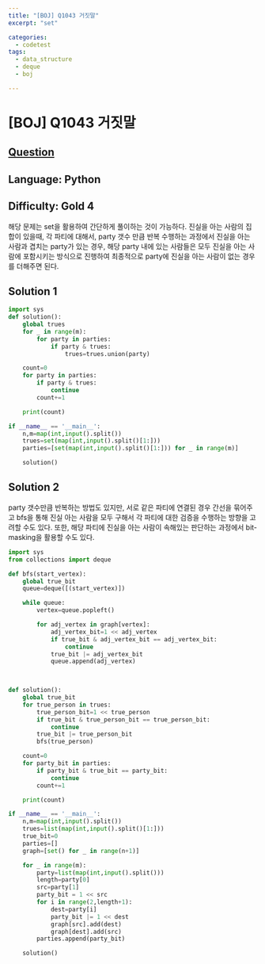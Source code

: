 ```yaml
---
title: "[BOJ] Q1043 거짓말"
excerpt: "set"

categories:
  - codetest
tags:
  - data_structure
  - deque
  - boj

---
```

# [BOJ] Q1043 거짓말
## [Question](https://www.acmicpc.net/problem/1043)
## Language: Python
## Difficulty: Gold 4

해당 문제는 set을 활용하여 간단하게 풀이하는 것이 가능하다. 진실을 아는 사람의 집합이 있을때, 각 파티에 대해서, party 갯수 만큼 반복 수행하는 과정에서 진실을 아는 사람과 겹치는 party가 있는 경우, 해당 party 내에 있는 사람들은 모두 진실을 아는 사람에 포함시키는 방식으로 진행하여 최종적으로 party에 진실을 아는 사람이 없는 경우를 더해주면 된다.

## Solution 1

```python
import sys
def solution():
    global trues
    for _ in range(m):
        for party in parties:
            if party & trues:
                trues=trues.union(party)

    count=0
    for party in parties:
        if party & trues:
            continue
        count+=1

    print(count) 

if __name__ == '__main__':
    n,m=map(int,input().split())
    trues=set(map(int,input().split()[1:]))
    parties=[set(map(int,input().split()[1:])) for _ in range(m)]

    solution()
```

## Solution 2

party 갯수만큼 반복하는 방법도 있지만, 서로 같은 파티에 연결된 경우 간선을 묶어주고 bfs을 통해 진실 아는 사람을 모두 구해서 각 파티에 대한 검증을 수행하는 방향을 고려할 수도 있다. 또한, 해당 파티에 진실을 아는 사람이 속해있는 판단하는 과정에서 bit-masking을 활용할 수도 있다.

```python
import sys
from collections import deque

def bfs(start_vertex):
    global true_bit
    queue=deque([(start_vertex)])

    while queue:
        vertex=queue.popleft()

        for adj_vertex in graph[vertex]:
            adj_vertex_bit=1 << adj_vertex
            if true_bit & adj_vertex_bit == adj_vertex_bit:
                continue
            true_bit |= adj_vertex_bit
            queue.append(adj_vertex)
                


def solution():
    global true_bit
    for true_person in trues:
        true_person_bit=1 << true_person
        if true_bit & true_person_bit == true_person_bit:
            continue
        true_bit |= true_person_bit
        bfs(true_person)

    count=0
    for party_bit in parties:
        if party_bit & true_bit == party_bit:
            continue
        count+=1

    print(count)

if __name__ == '__main__':
    n,m=map(int,input().split())
    trues=list(map(int,input().split()[1:]))
    true_bit=0
    parties=[]
    graph=[set() for _ in range(n+1)]

    for _ in range(m):
        party=list(map(int,input().split()))
        length=party[0]
        src=party[1]
        party_bit = 1 << src
        for i in range(2,length+1):
            dest=party[i]
            party_bit |= 1 << dest
            graph[src].add(dest)
            graph[dest].add(src)
        parties.append(party_bit)

    solution()
```
